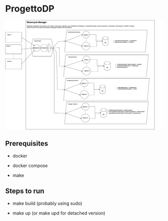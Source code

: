 # ProgettoDP

![alt text](architecture.png "Architecture")

## Prerequisites

- docker

- docker compose

- make

## Steps to run

- make build (probably using sudo)

- make up (or make upd for detached version)